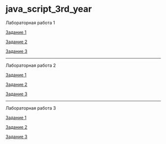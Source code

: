 # java_script_3rd_year

Лабораторная работа 1

[Задание 1](/lab1_1.js)

[Задание 2](/lab1_2.js)

[Задание 3](/lab1_3.js)

__________________________________

Лабораторная работа 2

[Задание 1](/lab2_1.js)

[Задание 2](/lab2_2.js)

[Задание 3](/lab2_3.js)

___________________________________

Лабораторная работа 3

[Задание 1](/lab3_1.js)

[Задание 2](/lab3_2.js)

[Задание 3](/lab3_3.js)
